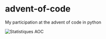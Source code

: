 # advent-of-code

My participation at the advent of code in python

![Statistiques AOC](https://aoc-stats.vercel.app/api/card?username=mbido&totalStars=149&currentYearStars=34&currentDay=17&completedDays=17&currentYear=2024)